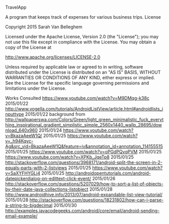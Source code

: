 TravelApp 

A program that keeps track of expenses for various business trips.
License

Copyright 2015 Sarah Van Belleghem

Licensed under the Apache License, Version 2.0 (the "License"); you may not use this file except in compliance with the License. You may obtain a copy of the License at

http://www.apache.org/licenses/LICENSE-2.0

Unless required by applicable law or agreed to in writing, software distributed under the License is distributed on an "AS IS" BASIS, WITHOUT WARRANTIES OR CONDITIONS OF ANY KIND, either express or implied. See the License for the specific language governing permissions and limitations under the License.


Works Consulted
https://www.youtube.com/watch?v=M9DMqg-k38c 2015/01/22
http://www.vogella.com/tutorials/AndroidListView/article.html#androidlists_inputtype 2015/01/22
background from http://wallpaperswa.com/Colors/Green/light_green_minimalistic_fuck_everything_inspirational_gradient_simplistic_simple_2560x1440_wallp_28695/download_640x960 2015/01/24
https://www.youtube.com/watch?v=BkazaAeeW1Q/ 2015/01/25
https://www.youtube.com/watch?v=_h94Kqyc-Ag&src_vid=BkazaAeeW1Q&feature=iv&annotation_id=annotation_114155515 2015/01/25
https://www.youtube.com/watch?v=oPGdPQvqPVM 2015/01/25
https://www.youtube.com/watch?v=XPKb_JqeTp8 2015/01/25
http://stackoverflow.com/questions/3968171/android-split-the-screen-in-2-equals-parts-with-2-listviews 2015/01/25
https://www.youtube.com/watch?v=SaXYFHYGLj4 2015/01/25
http://androidopentutorials.com/android-datepickerdialog-on-edittext-click-event/ 2015/01/26
http://stackoverflow.com/questions/5207029/how-to-sort-a-list-of-objects-by-their-date-java-collections-listobject 2015/01/28
http://www.androidhive.info/2013/07/android-expandable-list-view-tutorial/ 2015/01/28
http://stackoverflow.com/questions/18231802/how-can-i-parse-a-string-to-bigdecimal 2015/01/30
http://examples.javacodegeeks.com/android/core/email/android-sending-email-example/
